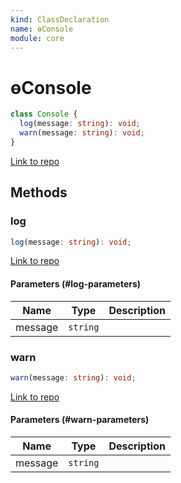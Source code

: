 ```yaml
---
kind: ClassDeclaration
name: ɵConsole
module: core
---
```


# ɵConsole

```ts
class Console {
  log(message: string): void;
  warn(message: string): void;
}
```

[Link to repo](https://github.com/timdeschryver/angular/blob/master/packages/core/src/console.ts#L11-L22)

## Methods

### log

```ts
log(message: string): void;
```

[Link to repo](https://github.com/timdeschryver/angular/blob/master/packages/core/src/console.ts#L13-L16)

#### Parameters (#log-parameters)

| Name    | Type     | Description |
| ------- | -------- | ----------- |
| message | `string` |             |

### warn

```ts
warn(message: string): void;
```

[Link to repo](https://github.com/timdeschryver/angular/blob/master/packages/core/src/console.ts#L18-L21)

#### Parameters (#warn-parameters)

| Name    | Type     | Description |
| ------- | -------- | ----------- |
| message | `string` |             |
